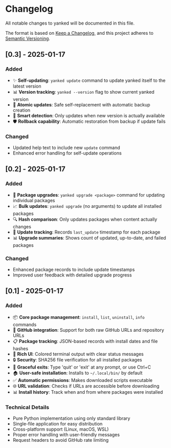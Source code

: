 # Changelog

All notable changes to yanked will be documented in this file.

The format is based on [Keep a Changelog](https://keepachangelog.com/en/1.0.0/),
and this project adheres to [Semantic Versioning](https://semver.org/spec/v2.0.0.html).

## [0.3] - 2025-01-17

### Added
- ✨ **Self-updating**: `yanked update` command to update yanked itself to the latest version
- 📊 **Version tracking**: `yanked --version` flag to show current yanked version
- 🔄 **Atomic updates**: Safe self-replacement with automatic backup creation
- 🎯 **Smart detection**: Only updates when new version is actually available
- 🛡️ **Rollback capability**: Automatic restoration from backup if update fails

### Changed
- Updated help text to include new `update` command
- Enhanced error handling for self-update operations

## [0.2] - 2025-01-17

### Added
- 🔄 **Package upgrades**: `yanked upgrade <package>` command for updating individual packages
- 📈 **Bulk updates**: `yanked upgrade` (no arguments) to update all installed packages
- 🔍 **Hash comparison**: Only updates packages when content actually changes
- 📝 **Update tracking**: Records `last_update` timestamp for each package
- 📊 **Upgrade summaries**: Shows count of updated, up-to-date, and failed packages

### Changed
- Enhanced package records to include update timestamps
- Improved user feedback with detailed upgrade progress

## [0.1] - 2025-01-17

### Added
- 📦 **Core package management**: `install`, `list`, `uninstall`, `info` commands
- 🔗 **GitHub integration**: Support for both raw GitHub URLs and repository URLs
- 📋 **Package tracking**: JSON-based records with install dates and file hashes
- 🎨 **Rich UI**: Colored terminal output with clear status messages
- 🔒 **Security**: SHA256 file verification for all installed packages
- 🚪 **Graceful exits**: Type 'quit' or 'exit' at any prompt, or use Ctrl+C
- 🏠 **User-safe installation**: Installs to `~/.local/bin/` by default
- ✅ **Automatic permissions**: Makes downloaded scripts executable
- 🌐 **URL validation**: Checks if URLs are accessible before downloading
- 📊 **Install history**: Track when and from where packages were installed

### Technical Details
- Pure Python implementation using only standard library
- Single-file application for easy distribution
- Cross-platform support (Linux, macOS, WSL)
- Proper error handling with user-friendly messages
- Request headers to avoid GitHub rate limiting